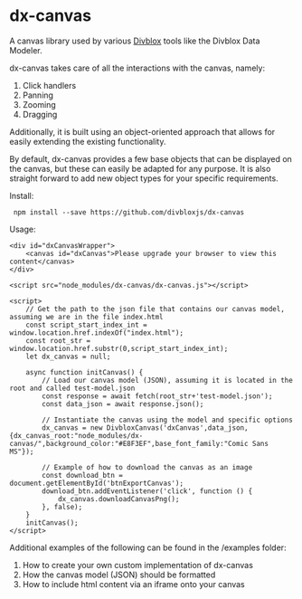 # dx-canvas
A canvas library used by various [Divblox](https://divblox.com) tools like the Divblox Data Modeler.

dx-canvas takes care of all the interactions with the canvas, namely:
1. Click handlers
2. Panning
3. Zooming
4. Dragging

Additionally, it is built using an object-oriented approach that allows for 
easily extending the existing functionality.

By default, dx-canvas provides a few base objects that can be displayed on 
the canvas, but these can easily be adapted for any purpose. It is also 
straight forward to add new object types for your specific requirements.

Install: 
````
 npm install --save https://github.com/divbloxjs/dx-canvas
````
Usage:
````
<div id="dxCanvasWrapper">
    <canvas id="dxCanvas">Please upgrade your browser to view this content</canvas>
</div>

<script src="node_modules/dx-canvas/dx-canvas.js"></script>

<script>
    // Get the path to the json file that contains our canvas model, assuming we are in the file index.html
    const script_start_index_int = window.location.href.indexOf("index.html");
    const root_str = window.location.href.substr(0,script_start_index_int);
    let dx_canvas = null;
    
    async function initCanvas() {
        // Load our canvas model (JSON), assuming it is located in the root and called test-model.json
        const response = await fetch(root_str+'test-model.json');
        const data_json = await response.json();
        
        // Instantiate the canvas using the model and specific options
        dx_canvas = new DivbloxCanvas('dxCanvas',data_json,{dx_canvas_root:"node_modules/dx-canvas/",background_color:"#E8F3EF",base_font_family:"Comic Sans MS"});
        
        // Example of how to download the canvas as an image
        const download_btn = document.getElementById('btnExportCanvas');
        download_btn.addEventListener('click', function () {
            dx_canvas.downloadCanvasPng();
        }, false);
    }
    initCanvas();
</script>
````

Additional examples of the following can be found in the /examples folder:
1. How to create your own custom implementation of dx-canvas
2. How the canvas model (JSON) should be formatted
3. How to include html content via an iframe onto your canvas
